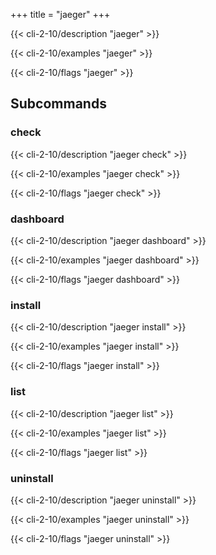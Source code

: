 +++
title = "jaeger"
+++

{{< cli-2-10/description "jaeger" >}}

{{< cli-2-10/examples "jaeger" >}}

{{< cli-2-10/flags "jaeger" >}}

## Subcommands

### check

{{< cli-2-10/description "jaeger check" >}}

{{< cli-2-10/examples "jaeger check" >}}

{{< cli-2-10/flags "jaeger check" >}}

### dashboard

{{< cli-2-10/description "jaeger dashboard" >}}

{{< cli-2-10/examples "jaeger dashboard" >}}

{{< cli-2-10/flags "jaeger dashboard" >}}

### install

{{< cli-2-10/description "jaeger install" >}}

{{< cli-2-10/examples "jaeger install" >}}

{{< cli-2-10/flags "jaeger install" >}}

### list

{{< cli-2-10/description "jaeger list" >}}

{{< cli-2-10/examples "jaeger list" >}}

{{< cli-2-10/flags "jaeger list" >}}

### uninstall

{{< cli-2-10/description "jaeger uninstall" >}}

{{< cli-2-10/examples "jaeger uninstall" >}}

{{< cli-2-10/flags "jaeger uninstall" >}}
